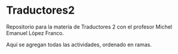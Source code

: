 # Traductores2
Repositorio para la materia de Traductores 2 con el profesor Michel Emanuel López Franco.

Aquí se agregan todas las actividades, ordenado en ramas.

